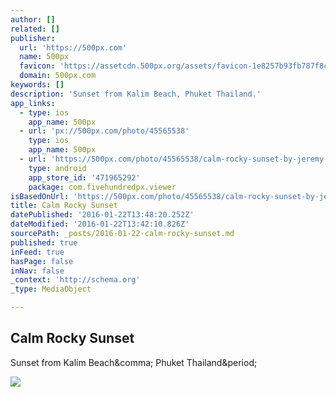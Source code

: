 ```yaml
---
author: []
related: []
publisher:
  url: 'https://500px.com'
  name: 500px
  favicon: 'https://assetcdn.500px.org/assets/favicon-1e8257b93fb787f8ceb66b5522ee853c.ico'
  domain: 500px.com
keywords: []
description: 'Sunset from Kalim Beach, Phuket Thailand.'
app_links:
  - type: ios
    app_name: 500px
  - url: 'px://500px.com/photo/45565538'
    type: ios
    app_name: 500px
  - url: 'https://500px.com/photo/45565538/calm-rocky-sunset-by-jeremy-carhartt'
    type: android
    app_store_id: '471965292'
    package: com.fivehundredpx.viewer
isBasedOnUrl: 'https://500px.com/photo/45565538/calm-rocky-sunset-by-jeremy-carhartt'
title: Calm Rocky Sunset
datePublished: '2016-01-22T13:48:20.252Z'
dateModified: '2016-01-22T13:42:10.826Z'
sourcePath: _posts/2016-01-22-calm-rocky-sunset.md
published: true
inFeed: true
hasPage: false
inNav: false
_context: 'http://schema.org'
_type: MediaObject

---
```

<article style=""><h1>Calm Rocky Sunset</h1><p>Sunset from Kalim Beach&amp;comma; Phuket Thailand&amp;period;</p><img src="https://drscdn.500px.org/photo/45565538/m%3D2048/efbafb06232e4f1d3273d9f2ad44eff3" /></article>